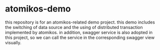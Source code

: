 # atomikos-demo
this repository is for an atomikos-related demo project.
this demo includes the switching of data source and the using of distributed transaction implemented by atomikos.
in addition, swagger service is also adopted in this project, so we can call the service in the corresponding swagger view visually.
